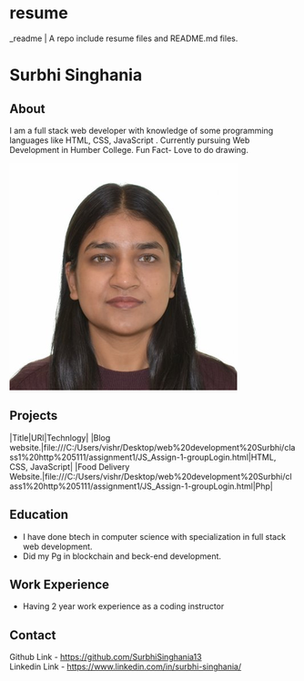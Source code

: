 # resume
_readme  |  A repo include resume files and README.md files.
# Surbhi Singhania

##  About
I am a full stack web developer with knowledge of some programming languages like HTML, CSS, JavaScript . Currently pursuing Web Development in Humber College. Fun Fact- Love to do drawing.

![Alt text](_readme/SURBHI.jpg)


## Projects
 |Title|URl|Technlogy|
 |Blog website.|file:///C:/Users/vishr/Desktop/web%20development%20Surbhi/class1%20http%205111/assignment1/JS_Assign-1-groupLogin.html|HTML, CSS, JavaScript|
 |Food Delivery Website.|file:///C:/Users/vishr/Desktop/web%20development%20Surbhi/class1%20http%205111/assignment1/JS_Assign-1-groupLogin.html|Php|

## Education 
 - I have done btech in computer science with specialization in full stack web development.   
 - Did my Pg in blockchain and beck-end development.

## Work Experience
 - Having 2 year work experience as a coding instructor 

## Contact
Github Link - https://github.com/SurbhiSinghania13  
Linkedin Link - https://www.linkedin.com/in/surbhi-singhania/
